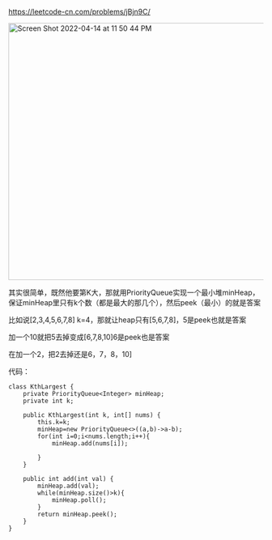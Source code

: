 https://leetcode-cn.com/problems/jBjn9C/

<img width="508" alt="Screen Shot 2022-04-14 at 11 50 44 PM" src="https://user-images.githubusercontent.com/59748598/163533001-235202de-95c7-4c11-880c-7fb8198a3663.png">


其实很简单，既然他要第K大，那就用PriorityQueue实现一个最小堆minHeap，保证minHeap里只有k个数（都是最大的那几个），然后peek（最小）的就是答案

比如说[2,3,4,5,6,7,8] k=4，那就让heap只有[5,6,7,8]，5是peek也就是答案

加一个10就把5去掉变成[6,7,8,10]6是peek也是答案

在加一个2，把2去掉还是6，7，8，10]

代码：
```` 
class KthLargest {
    private PriorityQueue<Integer> minHeap;
    private int k;

    public KthLargest(int k, int[] nums) {
        this.k=k;
        minHeap=new PriorityQueue<>((a,b)->a-b);
        for(int i=0;i<nums.length;i++){
            minHeap.add(nums[i]);
            
        }
    }
    
    public int add(int val) {
        minHeap.add(val);
        while(minHeap.size()>k){
            minHeap.poll();
        }
        return minHeap.peek();
    }
}
````




